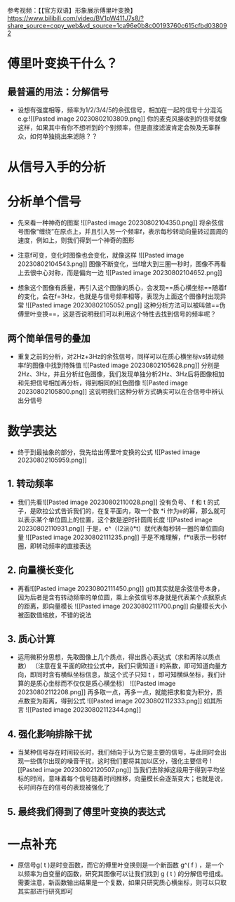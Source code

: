 参考视频：【【官方双语】形象展示傅里叶变换】 https://www.bilibili.com/video/BV1pW411J7s8/?share_source=copy_web&vd_source=1ca96e0b8c00193760c615cfbd038092

# 傅里叶变换干什么？

## 最普遍的用法：分解信号

- 设想有强度相等，频率为1/2/3/4/5的余弦信号，相加在一起的信号十分混沌
	e.g:![[Pasted image 20230802103809.png]]
	你的麦克风接收到的信号就像这样，如果其中有你不想听到的个别频率，但是直接滤波肯定会殃及无辜群众，如何单独挑出来滤除？？

# 从信号入手的分析

# 分析单个信号

- 先来看一种神奇的图案
	![[Pasted image 20230802104350.png]]
	将余弦信号图像“缠绕”在原点上，并且引入另一个频率f，表示每秒转动向量转过圆周的速度，例如上，则我们得到一个神奇的图形

- 注意f可变，变化时图像也会变化，就像这样
	![[Pasted image 20230802104543.png]]
	图像不断变化，当f增大到三圈一秒时，图像不再看上去很中心对称，而是偏向一边
	![[Pasted image 20230802104652.png]]

- 想象这个图像有质量，再引入这个图像的质心，会发现==质心横坐标==随着f的变化，会在f=3Hz，也就是与信号频率相等，表现为上面这个图像时出现异常
	![[Pasted image 20230802105052.png]]
	这种分析方法可以被叫做==伪傅里叶变换==，这是否说明我们可以利用这个特性去找到信号的频率呢？

## 两个简单信号的叠加

- 重复之前的分析，对2Hz+3Hz的余弦信号，同样可以在质心横坐标vs转动频率f的图像中找到特殊值
	![[Pasted image 20230802105628.png]]
	分别是2Hz、3Hz，并且分析红色图像，我们发现单独分析2Hz、3Hz后将图像相加和先把信号相加再分析，得到相同的红色图像
	![[Pasted image 20230802105800.png]]
	这说明我们这种分析方式确实可以在合信号中辨认出分信号

# 数学表达

- 终于到最抽象的部分，我先给出傅里叶变换的公式
	![[Pasted image 20230802105959.png]]

## 1. 转动频率
- 我们先看![[Pasted image 20230802110028.png]]
	没有负号、 f 和 t 的式子，是欧拉公式告诉我们的，在复平面内，取一个数
	\*i 作为e的幂，那么就可以表示某个单位圆上的位置，这个数是逆时针圆周长度
	![[Pasted image 20230802110931.png]]
	于是，e^（(2派i)\*t）就代表每秒转一圈的单位圆向量
	![[Pasted image 20230802111235.png]]
	于是不难理解，f*\t表示一秒转f圈，即转动频率的直接表达

## 2. 向量模长变化

- 再看![[Pasted image 20230802111450.png]]
	g(t)其实就是余弦信号本身，因为后者是含有转动频率的单位圆，乘上余弦信号本身就是代表某个点据原点的距离，即向量模长
	![[Pasted image 20230802111700.png]]
	向量模长大小被函数值缩放，不错的说法

## 3. 质心计算

- 运用微积分思想，先取图像上几个质点，得出质心表达式（求和再除以质点数）
	（注意在复平面的欧拉公式中，我们只需知道 i 的系数，即可知道向量方向，即同时含有横纵坐标信息，故这个式子只知 t ，即可知横纵坐标，我们计算的是质心坐标而不仅仅是质心横坐标）
	![[Pasted image 20230802112208.png]]
	再多取一点，再多一点，就能把求和变为积分，质点数变为距离，得到公式
	![[Pasted image 20230802112333.png]]
	如其所言
	![[Pasted image 20230802112344.png]]

## 4. 强化影响排除干扰

- 当某种信号存在时间较长时，我们倾向于认为它是主要的信号，与此同时会出现一些偶尔出现的噪音干扰，这时我们要将其加以区分，强化主要信号
	![[Pasted image 20230802120507.png]]
	当我们去除掉这段用于得到平均坐标的时间，意味着每个信号随着时间推移，向量模长会逐渐变大；也就是说，长时间存在的信号的表现被强化了

## 5. 最终我们得到了傅里叶变换的表达式

# 一点补充

- 原信号g( t )是时变函数，而它的傅里叶变换则是一个新函数 g^( f ) ，是一个以频率为自变量的函数，研究其图像可以让我们找到 g ( t ) 的分解信号组成。需要注意，新函数输出结果是一个复数，如果只研究质心横坐标，则可以只取其实部进行研究即可 